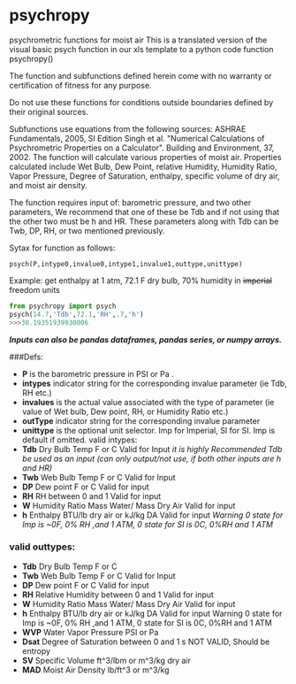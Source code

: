 # psychropy
psychrometric functions for moist air
This is a translated version of the visual basic psych function in our xls template to a python code function psychropy()

The function and subfunctions defined herein come with no warranty or certification of fitness for any purpose.

Do not use these functions for conditions outside boundaries defined by their original sources.  

Subfunctions use equations from the following sources: ASHRAE Fundamentals, 2005, SI Edition Singh et al. "Numerical Calculations of Psychrometric Properties on a Calculator". Building and Environment, 37, 2002. The function will calculate various properties of moist air. Properties calculated include Wet Bulb, Dew Point, relative Humidity, Humidity Ratio, Vapor Pressure, Degree of Saturation, enthalpy, specific volume of dry air, and moist air density.

The function requires input of: barometric pressure, and two other parameters, We recommend that one of these be Tdb and if not using that the other two must be h and HR.  These parameters along with Tdb can be Twb, DP, RH, or two mentioned previously.  

Sytax for function as follows:  

    psych(P,intype0,invalue0,intype1,invalue1,outtype,unittype)  
 
 Example:
 get enthalpy at 1 atm, 72.1 F dry bulb, 70% humidity in ~~imperial~~ freedom units
```python
from psychropy import psych
psych(14.7,'Tdb',72.1,'RH',.7,'h')
>>>30.19351939930006
```

**_Inputs can also be pandas dataframes, pandas series, or numpy arrays._**
 
 ###Defs:  
 

 - **P** is the barometric pressure in PSI or Pa . 
 - **intypes** indicator string for the corresponding invalue parameter (ie Tdb, RH etc.)
 - **invalues** is the actual value associated with the type of parameter (ie value of Wet bulb, Dew point, RH, or Humidity Ratio etc.)
 - **outType** indicator string for the corresponding invalue parameter 
- **unittype** is the optional unit selector.  Imp for Imperial, SI for SI.
Imp is    default if omitted.    valid intypes:
- **Tdb** Dry Bulb Temp F or C Valid for Input *it is highly    Recommended Tdb be used    as an input (can only output/not use, if both other inputs are h and    HR)*  
- **Twb**    Web Bulb Temp            F or C        Valid for Input    
- **DP**     Dew point                F or C                   Valid for    input     
- **RH**     RH                       between 0 and 1             Valid for input     
- **W**      Humidity Ratio           Mass Water/ Mass    Dry    Air     Valid for input     
- **h**      Enthalpy                    BTU/lb dry    air or kJ/kg DA   Valid for input *Warning 0 state    for Imp is ~0F,    0% RH ,and  1 ATM, 0 state for SI is 0C, 0%RH and    1 ATM*

### valid outtypes:

 - **Tdb**    Dry Bulb Temp            F or C
 - **Twb**    Web Bulb Temp            F or C                       Valid for Input 
 - **DP**     Dew point                F or C                       Valid for input 
 - **RH**     Relative Humidity        between 0 and 1              Valid for input 
 - **W**      Humidity Ratio           Mass Water/ Mass Dry Air     Valid for input 
 - **h**      Enthalpy                 BTU/lb dry air or kJ/kg DA   Valid for input Warning 0 state for Imp is ~0F, 0% RH ,and  1 ATM, 0 state for SI is 0C, 0%RH and 1 ATM 
 - **WVP**    Water Vapor Pressure     PSI or Pa 
 - **Dsat**   Degree of Saturation     between 0 and 1 s      NOT VALID, Should be entropy 
 - **SV**     Specific Volume          ft^3/lbm or m^3/kg dry air 
 - **MAD**    Moist Air Density        lb/ft^3 or m^3/kg  

